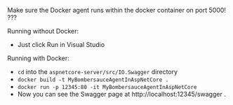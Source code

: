 Make sure the Docker agent runs within the docker container on port 5000!
???

Running without Docker:
- Just click Run in Visual Studio

Running with Docker:
- `cd` into the `aspnetcore-server/src/IO.Swagger` directory
- `docker build -t MyBombersauceAgentInAspNetCore .`
- `docker run -p 12345:80 -it MyBombersauceAgentInAspNetCore`
- Now you can see the Swagger page at http://localhost:12345/swagger .
